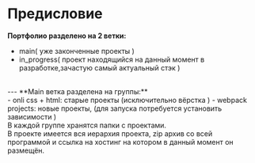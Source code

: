 # Предисловие
**Портфолио разделено на 2 ветки:**
<br>
- main( уже законченные проекты )
- in_progress( проект находящийся на данный момент в разработке,зачастую самый актуальный стэк )
<br>
---
**Main ветка разделена на группы:**
<br>  
- onli css + html: старые проекты (исключительно вёрстка )
- webpack projects: новые проекты, (для запуска потребуется установить зависимости ) 
<br>
В каждой группе хранятся папки с проектами. <br> 
В проекте имеется вся иерархия проекта, zip архив со всей программой и ссылка на хостинг на котором в данный момент он размещён.
